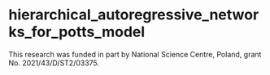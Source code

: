 # hierarchical_autoregressive_networks_for_potts_model

This research was funded in part by National Science Centre, Poland, grant No. 2021/43/D/ST2/03375.
